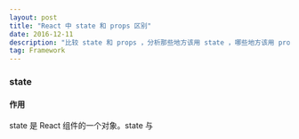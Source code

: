 ```yaml
---
layout: post
title: "React 中 state 和 props 区别"
date: 2016-12-11
description: "比较 state 和 props ，分析那些地方该用 state ，哪些地方该用 props"
tag: Framework
---
```


### state

#### 作用
state 是 React 组件的一个对象。state 与